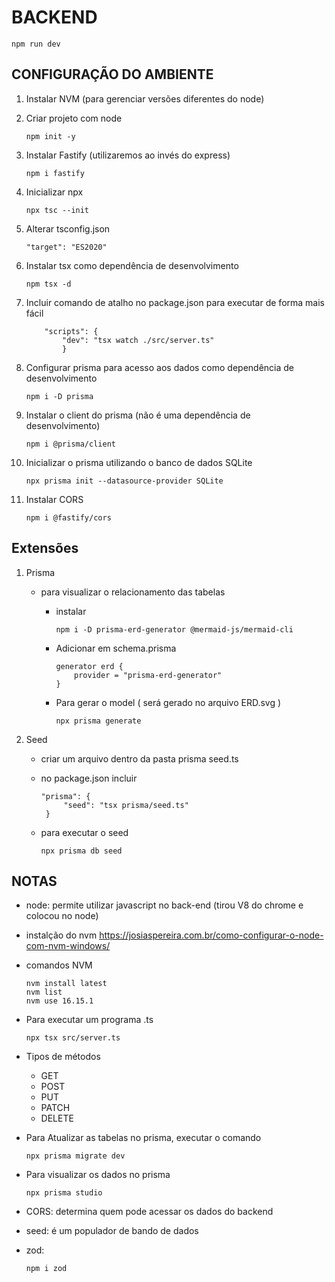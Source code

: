# BACKEND

```
npm run dev
```

## CONFIGURAÇÃO DO AMBIENTE

1. Instalar NVM (para gerenciar versões diferentes do node)
2. Criar projeto com node

   ```
   npm init -y
   ```

3. Instalar Fastify (utilizaremos ao invés do express)

   ```
   npm i fastify
   ```

4. Inicializar npx

   ```
   npx tsc --init
   ```

5. Alterar tsconfig.json

   ```
   "target": "ES2020"
   ```

6. Instalar tsx como dependência de desenvolvimento

   ```
   npm tsx -d
   ```

7. Incluir comando de atalho no package.json para executar de forma mais fácil

   ```
       "scripts": {
           "dev": "tsx watch ./src/server.ts"
           }
   ```

8. Configurar prisma para acesso aos dados como dependência de desenvolvimento

   ```
   npm i -D prisma
   ```

9. Instalar o client do prisma (não é uma dependência de desenvolvimento)

   ```
   npm i @prisma/client
   ```

10. Inicializar o prisma utilizando o banco de dados SQLite

    ```
    npx prisma init --datasource-provider SQLite
    ```

11. Instalar CORS
    ```
    npm i @fastify/cors
    ```

## Extensões

1. Prisma

   - para visualizar o relacionamento das tabelas

     - instalar

       ```
       npm i -D prisma-erd-generator @mermaid-js/mermaid-cli
       ```

     - Adicionar em schema.prisma
       ```
       generator erd {
           provider = "prisma-erd-generator"
       }
       ```
     - Para gerar o model ( será gerado no arquivo ERD.svg )
       ```
       npx prisma generate
       ```

2. Seed

   - criar um arquivo dentro da pasta prisma seed.ts

   - no package.json incluir

     ```
     "prisma": {
          "seed": "tsx prisma/seed.ts"
      }
     ```

   - para executar o seed
     ```
     npx prisma db seed
     ```

## NOTAS

- node: permite utilizar javascript no back-end (tirou V8 do chrome e colocou no node)
- instalção do nvm https://josiaspereira.com.br/como-configurar-o-node-com-nvm-windows/
- comandos NVM

  ```
  nvm install latest
  nvm list
  nvm use 16.15.1
  ```

- Para executar um programa .ts

  ```
  npx tsx src/server.ts
  ```

- Tipos de métodos

  - GET
  - POST
  - PUT
  - PATCH
  - DELETE

- Para Atualizar as tabelas no prisma, executar o comando

  ```
  npx prisma migrate dev
  ```

- Para visualizar os dados no prisma

  ```
  npx prisma studio
  ```

- CORS: determina quem pode acessar os dados do backend

- seed: é um populador de bando de dados

- zod: 

  ```
  npm i zod
  ```

